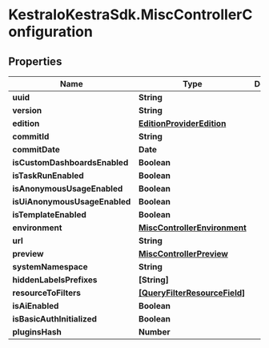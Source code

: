 # KestraIoKestraSdk.MiscControllerConfiguration

## Properties

Name | Type | Description | Notes
------------ | ------------- | ------------- | -------------
**uuid** | **String** |  | [optional] 
**version** | **String** |  | [optional] 
**edition** | [**EditionProviderEdition**](EditionProviderEdition.md) |  | [optional] 
**commitId** | **String** |  | [optional] 
**commitDate** | **Date** |  | [optional] 
**isCustomDashboardsEnabled** | **Boolean** |  | [optional] 
**isTaskRunEnabled** | **Boolean** |  | [optional] 
**isAnonymousUsageEnabled** | **Boolean** |  | [optional] 
**isUiAnonymousUsageEnabled** | **Boolean** |  | [optional] 
**isTemplateEnabled** | **Boolean** |  | [optional] 
**environment** | [**MiscControllerEnvironment**](MiscControllerEnvironment.md) |  | [optional] 
**url** | **String** |  | [optional] 
**preview** | [**MiscControllerPreview**](MiscControllerPreview.md) |  | [optional] 
**systemNamespace** | **String** |  | [optional] 
**hiddenLabelsPrefixes** | **[String]** |  | [optional] 
**resourceToFilters** | [**[QueryFilterResourceField]**](QueryFilterResourceField.md) |  | [optional] 
**isAiEnabled** | **Boolean** |  | [optional] 
**isBasicAuthInitialized** | **Boolean** |  | [optional] 
**pluginsHash** | **Number** |  | [optional] 


